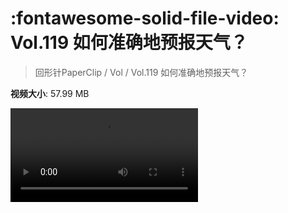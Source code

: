 # :fontawesome-solid-file-video: Vol.119 如何准确地预报天气？

> 回形针PaperClip / Vol / Vol.119 如何准确地预报天气？

**视频大小**: 57.99 MB

<div class="video"><video src="https://file.hsyhx.top/archive/回形针PaperClip/Vol/Vol.119 如何准确地预报天气？.mp4" controls preload>🤔 您的浏览器不支持 video 标签</video></div>